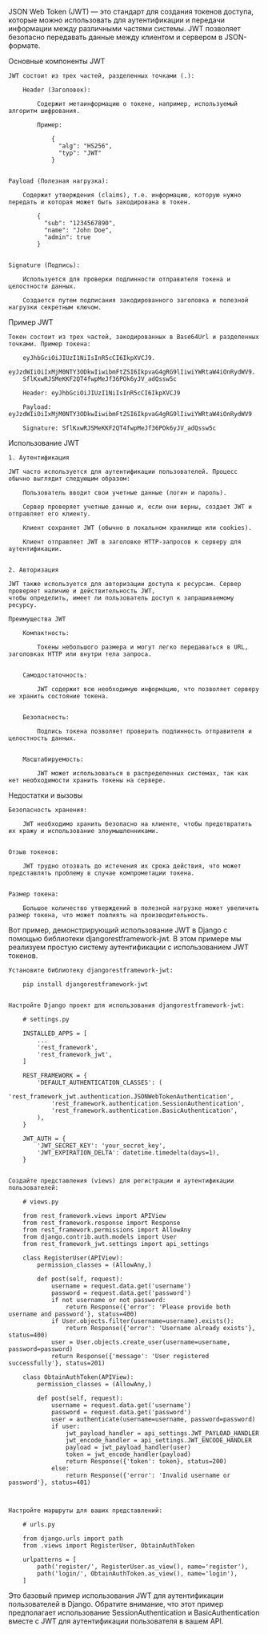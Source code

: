 
JSON Web Token (JWT) — это стандарт для создания токенов доступа, которые можно использовать для аутентификации
и передачи информации между различными частями системы.
JWT позволяет безопасно передавать данные между клиентом и сервером в JSON-формате.


Основные компоненты JWT

    JWT состоит из трех частей, разделенных точками (.):

        Header (Заголовок):

            Содержит метаинформацию о токене, например, используемый алгоритм шифрования.

            Пример:

                {
                  "alg": "HS256",
                  "typ": "JWT"
                }


    Payload (Полезная нагрузка):

        Содержит утверждения (claims), т.е. информацию, которую нужно передать и которая может быть закодирована в токен.

            {
              "sub": "1234567890",
              "name": "John Doe",
              "admin": true
            }


    Signature (Подпись):

        Используется для проверки подлинности отправителя токена и целостности данных.

        Создается путем подписания закодированного заголовка и полезной нагрузки секретным ключом.



Пример JWT

    Токен состоит из трех частей, закодированных в Base64Url и разделенных точками. Пример токена:

        eyJhbGciOiJIUzI1NiIsInR5cCI6IkpXVCJ9.
        eyJzdWIiOiIxMjM0NTY3ODkwIiwibmFtZSI6IkpvaG4gRG9lIiwiYWRtaW4iOnRydWV9.
        SflKxwRJSMeKKF2QT4fwpMeJf36POk6yJV_adQssw5c

        Header: eyJhbGciOiJIUzI1NiIsInR5cCI6IkpXVCJ9

        Payload: eyJzdWIiOiIxMjM0NTY3ODkwIiwibmFtZSI6IkpvaG4gRG9lIiwiYWRtaW4iOnRydWV9

        Signature: SflKxwRJSMeKKF2QT4fwpMeJf36POk6yJV_adQssw5c


Использование JWT

    1. Аутентификация

    JWT часто используется для аутентификации пользователей. Процесс обычно выглядит следующим образом:

        Пользователь вводит свои учетные данные (логин и пароль).

        Сервер проверяет учетные данные и, если они верны, создает JWT и отправляет его клиенту.

        Клиент сохраняет JWT (обычно в локальном хранилище или cookies).

        Клиент отправляет JWT в заголовке HTTP-запросов к серверу для аутентификации.


    2. Авторизация

    JWT также используется для авторизации доступа к ресурсам. Сервер проверяет наличие и действительность JWT,
    чтобы определить, имеет ли пользователь доступ к запрашиваемому ресурсу.

    Преимущества JWT

        Компактность:

            Токены небольшого размера и могут легко передаваться в URL, заголовках HTTP или внутри тела запроса.


        Самодостаточность:

            JWT содержит всю необходимую информацию, что позволяет серверу не хранить состояние токена.


        Безопасность:

            Подпись токена позволяет проверить подлинность отправителя и целостность данных.


        Масштабируемость:

            JWT может использоваться в распределенных системах, так как нет необходимости хранить токены на сервере.


Недостатки и вызовы

    Безопасность хранения:

        JWT необходимо хранить безопасно на клиенте, чтобы предотвратить их кражу и использование злоумышленниками.


    Отзыв токенов:

        JWT трудно отозвать до истечения их срока действия, что может представлять проблему в случае компрометации токена.


    Размер токена:

        Большое количество утверждений в полезной нагрузке может увеличить размер токена, что может повлиять на производительность.


        
Вот пример, демонстрирующий использование JWT в Django с помощью библиотеки djangorestframework-jwt. 
В этом примере мы реализуем простую систему аутентификации с использованием JWT токенов.

    Установите библиотеку djangorestframework-jwt:

        pip install djangorestframework-jwt

    
    Настройте Django проект для использования djangorestframework-jwt:
        
        # settings.py
        
        INSTALLED_APPS = [
            ...
            'rest_framework',
            'rest_framework_jwt',
        ]
        
        REST_FRAMEWORK = {
            'DEFAULT_AUTHENTICATION_CLASSES': (
                'rest_framework_jwt.authentication.JSONWebTokenAuthentication',
                'rest_framework.authentication.SessionAuthentication',
                'rest_framework.authentication.BasicAuthentication',
            ),
        }
        
        JWT_AUTH = {
            'JWT_SECRET_KEY': 'your_secret_key',
            'JWT_EXPIRATION_DELTA': datetime.timedelta(days=1),
        }


    Создайте представления (views) для регистрации и аутентификации пользователей:
        
        # views.py
        
        from rest_framework.views import APIView
        from rest_framework.response import Response
        from rest_framework.permissions import AllowAny
        from django.contrib.auth.models import User
        from rest_framework_jwt.settings import api_settings
        
        class RegisterUser(APIView):
            permission_classes = (AllowAny,)
        
            def post(self, request):
                username = request.data.get('username')
                password = request.data.get('password')
                if not username or not password:
                    return Response({'error': 'Please provide both username and password'}, status=400)
                if User.objects.filter(username=username).exists():
                    return Response({'error': 'Username already exists'}, status=400)
                user = User.objects.create_user(username=username, password=password)
                return Response({'message': 'User registered successfully'}, status=201)
        
        class ObtainAuthToken(APIView):
            permission_classes = (AllowAny,)
        
            def post(self, request):
                username = request.data.get('username')
                password = request.data.get('password')
                user = authenticate(username=username, password=password)
                if user:
                    jwt_payload_handler = api_settings.JWT_PAYLOAD_HANDLER
                    jwt_encode_handler = api_settings.JWT_ENCODE_HANDLER
                    payload = jwt_payload_handler(user)
                    token = jwt_encode_handler(payload)
                    return Response({'token': token}, status=200)
                else:
                    return Response({'error': 'Invalid username or password'}, status=401)



    Настройте маршруты для ваших представлений:
        
        # urls.py
        
        from django.urls import path
        from .views import RegisterUser, ObtainAuthToken
        
        urlpatterns = [
            path('register/', RegisterUser.as_view(), name='register'),
            path('login/', ObtainAuthToken.as_view(), name='login'),
        ]


Это базовый пример использования JWT для аутентификации пользователей в Django. 
Обратите внимание, что этот пример предполагает использование SessionAuthentication и BasicAuthentication 
вместе с JWT для аутентификации пользователя в вашем API.
